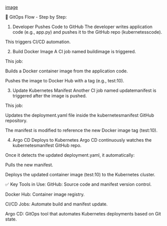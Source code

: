 [image](https://github.com/user-attachments/assets/af699273-7977-4fa5-9839-fca351637449)


🔁 GitOps Flow - Step by Step:
1. Developer Pushes Code to GitHub
The developer writes application code (e.g., app.py) and pushes it to the GitHub repo (kubernetesscode).

This triggers CI/CD automation.

2. Build Docker Image
A CI job named buildimage is triggered.

This job:

Builds a Docker container image from the application code.

Pushes the image to Docker Hub with a tag (e.g., test:10).

3. Update Kubernetes Manifest
Another CI job named updatemanifest is triggered after the image is pushed.

This job:

Updates the deployment.yaml file inside the kubernetesmanifest GitHub repository.

The manifest is modified to reference the new Docker image tag (test:10).

4. Argo CD Deploys to Kubernetes
Argo CD continuously watches the kubernetesmanifest GitHub repo.

Once it detects the updated deployment.yaml, it automatically:

Pulls the new manifest.

Deploys the updated container image (test:10) to the Kubernetes cluster.

✅ Key Tools in Use:
GitHub: Source code and manifest version control.

Docker Hub: Container image registry.

CI/CD Jobs: Automate build and manifest update.

Argo CD: GitOps tool that automates Kubernetes deployments based on Git state.

